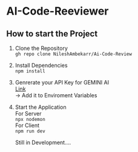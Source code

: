 # AI-Code-Reeviewer
## How to start the Project 

1. Clone the Repository  
    ` gh repo clone NileshAmbekarr/Ai-Code-Review `

2. Install Dependencies  
   ` npm install `  
3. Genrerate your API Key for GEMINI AI  
     [Link](https://aistudio.google.com/apikey)  
    -> Add it to Enviroment Variables

   
4. Start the Application  
   For Server  
     `npx nodemon`  
   For Client  
     `npm run dev`

   Still in Development....

